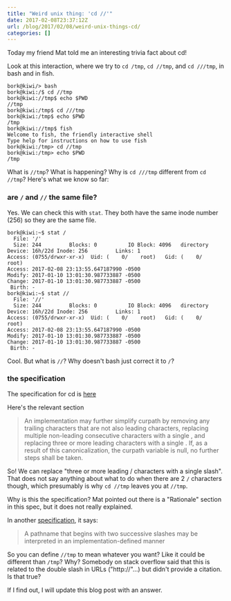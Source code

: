 ```yaml
---
title: "Weird unix thing: 'cd //'"
date: 2017-02-08T23:37:12Z
url: /blog/2017/02/08/weird-unix-things-cd/
categories: []
---
```



Today my friend Mat told me an interesting trivia fact about cd!

Look at this interaction, where we try to `cd /tmp`, `cd //tmp`, and `cd ///tmp`, in bash and in fish.

```
bork@kiwi/> bash
bork@kiwi:/$ cd //tmp
bork@kiwi://tmp$ echo $PWD
//tmp
bork@kiwi:/tmp$ cd ///tmp
bork@kiwi:/tmp$ echo $PWD
/tmp
bork@kiwi://tmp$ fish
Welcome to fish, the friendly interactive shell
Type help for instructions on how to use fish
bork@kiwi:/tmp> cd //tmp
bork@kiwi:/tmp> echo $PWD
/tmp
```

What is `//tmp`? What is happening? Why is `cd ///tmp` different from `cd //tmp`? Here's what we know so far:

### are `/` and `//` the same file?

Yes. We can check this with `stat`. They both have the same inode number (256)
so they are the same file.

```
bork@kiwi:~$ stat /
  File: '/'
  Size: 244       	Blocks: 0          IO Block: 4096   directory
Device: 16h/22d	Inode: 256         Links: 1
Access: (0755/drwxr-xr-x)  Uid: (    0/    root)   Gid: (    0/    root)
Access: 2017-02-08 23:13:55.647187990 -0500
Modify: 2017-01-10 13:01:30.987733887 -0500
Change: 2017-01-10 13:01:30.987733887 -0500
 Birth: -
bork@kiwi:~$ stat //
  File: '//'
  Size: 244       	Blocks: 0          IO Block: 4096   directory
Device: 16h/22d	Inode: 256         Links: 1
Access: (0755/drwxr-xr-x)  Uid: (    0/    root)   Gid: (    0/    root)
Access: 2017-02-08 23:13:55.647187990 -0500
Modify: 2017-01-10 13:01:30.987733887 -0500
Change: 2017-01-10 13:01:30.987733887 -0500
 Birth: -
```

Cool. But what is `//`? Why doesn't bash just correct it to `/`?

### the specification

The specification for cd is [here](http://pubs.opengroup.org/onlinepubs/9699919799/utilities/cd.html)

Here's the relevant section

> An implementation may further simplify curpath by removing any
> trailing <slash> characters that are not also leading <slash>
> characters, replacing multiple non-leading consecutive <slash>
> characters with a single <slash>, and replacing three or more leading
> <slash> characters with a single <slash>. If, as a result of this
> canonicalization, the curpath variable is null, no further steps shall
> be taken.


So! We can replace "three or more leading / characters with a single
slash". That does not say anything about what to do when there are 2 `/`
characters though, which presumably is why `cd //tmp` leaves you at
`//tmp`.

Why is this the specification? Mat pointed out there is a "Rationale"
section in this spec, but it does not really explained.

In another
[specification](http://pubs.opengroup.org/onlinepubs/009604599/basedefs/xbd_chap04.html#tag_04_11), it says:

> A pathname that begins with two successive slashes may be interpreted
> in an implementation-defined manner

So you can define `//tmp` to mean whatever you want? Like it could be different
than `/tmp`? Why? Somebody on stack overflow said that this is related to the
double slash in URLs ("http://"...) but didn't provide a citation. Is that
true?

If I find out, I will update this blog post with an answer.
